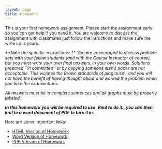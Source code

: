 ```yaml
---
layout: page
title: Homework
---
```



This is your first homework assignment. Please start the assignment early so you can get help if you need it. You are welcome to discuss the assignment with classmates just follow the intructions and make sure the write up is yours. 

**Note the specific instructions: ** *You are encouraged to discuss problem sets with your fellow students (and with the Course Instructor of course), but you must write your own final answers, in your own words. Solutions prepared ``in committee'' or by copying someone else's paper are not acceptable.  This violates the Brown standards of plagiarism, and you will not have the benefit of having thought about and worked the problem when you take the examinations.*

*All answers must be in complete sentences and all graphs must be properly labeled.*

***In this homework you will be required to use .Rmd to do it., you can then knit to a word document of PDF to turn it in.***

Here are some important links:

- [HTML Version of Homework](../hw2.html)
- [Word Version of Homework](https://raw.githubusercontent.com/php-1510-2510/php-1510-2510.github.io/master/homework/hw2.docx)
- [PDF Version of Homework](https://raw.githubusercontent.com/php-1510-2510/php-1510-2510.github.io/master/homework/hw2.pdf)
